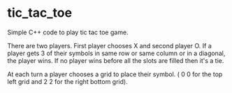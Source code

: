 # tic_tac_toe
Simple C++ code to play tic tac toe game.

There are two players. First player chooses X and second player O. If a player gets 3 of their symbols in same row or same column or in a diagonal, the player wins. If no player wins before all the 
slots are filled then it's a tie. 

At each turn a player chooses a grid to place their symbol. ( 0 0 for the top left grid and 2 2 for the right bottom grid). 


